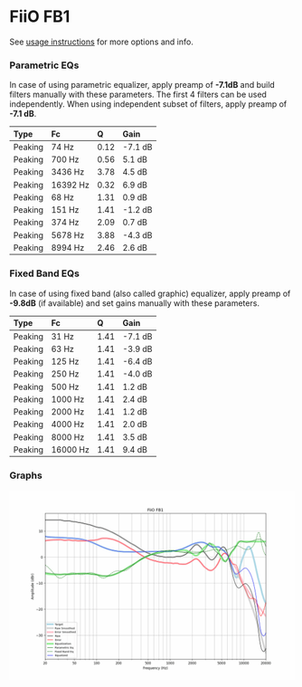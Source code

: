 # FiiO FB1
See [usage instructions](https://github.com/jaakkopasanen/AutoEq#usage) for more options and info.

### Parametric EQs
In case of using parametric equalizer, apply preamp of **-7.1dB** and build filters manually
with these parameters. The first 4 filters can be used independently.
When using independent subset of filters, apply preamp of **-7.1 dB**.

| Type    | Fc       |    Q | Gain    |
|:--------|:---------|:-----|:--------|
| Peaking | 74 Hz    | 0.12 | -7.1 dB |
| Peaking | 700 Hz   | 0.56 | 5.1 dB  |
| Peaking | 3436 Hz  | 3.78 | 4.5 dB  |
| Peaking | 16392 Hz | 0.32 | 6.9 dB  |
| Peaking | 68 Hz    | 1.31 | 0.9 dB  |
| Peaking | 151 Hz   | 1.41 | -1.2 dB |
| Peaking | 374 Hz   | 2.09 | 0.7 dB  |
| Peaking | 5678 Hz  | 3.88 | -4.3 dB |
| Peaking | 8994 Hz  | 2.46 | 2.6 dB  |

### Fixed Band EQs
In case of using fixed band (also called graphic) equalizer, apply preamp of **-9.8dB**
(if available) and set gains manually with these parameters.

| Type    | Fc       |    Q | Gain    |
|:--------|:---------|:-----|:--------|
| Peaking | 31 Hz    | 1.41 | -7.1 dB |
| Peaking | 63 Hz    | 1.41 | -3.9 dB |
| Peaking | 125 Hz   | 1.41 | -6.4 dB |
| Peaking | 250 Hz   | 1.41 | -4.0 dB |
| Peaking | 500 Hz   | 1.41 | 1.2 dB  |
| Peaking | 1000 Hz  | 1.41 | 2.4 dB  |
| Peaking | 2000 Hz  | 1.41 | 1.2 dB  |
| Peaking | 4000 Hz  | 1.41 | 2.0 dB  |
| Peaking | 8000 Hz  | 1.41 | 3.5 dB  |
| Peaking | 16000 Hz | 1.41 | 9.4 dB  |

### Graphs
![](./FiiO%20FB1.png)